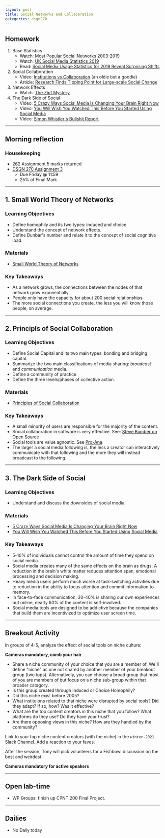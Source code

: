 ```yaml
---
layout: post
title: Social Networks and Collaboration
categories: dsgn270
---
```


## Homework
1. Base Statistics
    - Watch: [Most Popular Social Networks 2003-2019](https://youtu.be/aOymOiQdNaE)
    - Watch: [UK Social Media Statistics 2019](https://youtu.be/lEzRHa5hQFA)
    - Read: [Social Media Usage Statistics for 2019 Reveal Surprising Shifts](https://www.convinceandconvert.com/social-media-research/social-media-usage-statistics/)
2. Social Collaboration
    - Video: [Institutions vs Collaboration](https://www.ted.com/talks/clay_shirky_institutions_vs_collaboration) (an oldie but a goodie)
    - Article: [Research Finds Tipping Point for Large-scale Social Change ](https://www.asc.upenn.edu/news-events/news/research-finds-tipping-point-large-scale-social-change)
3. Network Effects
    - Watch: [The Zipf Mystery](https://www.youtube.com/watch?v=fCn8zs912OE)
4. The Dark Side of Social
    - Video: [5 Crazy Ways Social Media Is Changing Your Brain Right Now](https://youtu.be/HffWFd_6bJ0)
    - Video: [You Will Wish You Watched This Before You Started Using Social Media](https://youtu.be/PmEDAzqswh8)
    - Video: [Simon Whistler's Bullshit Report](https://youtu.be/3s_fgAiBzvk)

---

## Morning reflection
### Housekeeping
- 262 Assignment 5 marks returned
- [DSGN 270 Assignment 3](https://github.com/sait-wbdv/assessments/tree/master/dsgn270/social/assignment-3)
  - Due Friday @ 11:59
  - 25% of Final Mark

---

## 1. Small World Theory of Networks
### Learning Objectives
- Define homophily and its two types: induced and choice.
- Understand the concept of network effects.
- Define Dunbar's number and relate it to the concept of social cognitive load.

### Materials
- [Small World Theory of Networks](https://sait-wbdv.github.io/winter-2021/cheatsheets/social/small-world-networks/)

### Key Takeaways
- As a network grows, the connections between the nodes of that network grow exponentially.
- People only have the capacity for about 200 social relationships.
- The more social connections you create, the less you will know those people, on average.

---

## 2. Principls of Social Collaboration
### Learning Objectives
- Define Social Capital and its two main types: bonding and bridging capital.
- Summarize the two main classifications of media sharing: _broadcast_ and _communication_ media.
- Define a community of practice.
- Define the three levels/phases of collective action.

### Materials
- [Principles of Social Collaboration](https://sait-wbdv.github.io/winter-2021/cheatsheets/social/collaboration/)

### Key Takeaways
- A small minority of users are responsible for the majority of the content.
- Social collaboration in software is very effective. See: [Steve Bomber on Open Source](https://youtu.be/sPQViNNOAkw?t=758)
- Social tools are value agnostic. See [Pro-Ana](https://youtu.be/sPQViNNOAkw?t=1032).
- The larger a social media following is, the less a creator can interactively communicate with that following and the more they will instead broadcast to the following.

---

## 3. The Dark Side of Social
### Learning Objectives
- Understand and discuss the downsides of social media.

### Materials
- [5 Crazy Ways Social Media Is Changing Your Brain Right Now](https://www.youtube.com/watch?v=HffWFd_6bJ0)
- [You Will Wish You Watched This Before You Started Using Social Media](https://www.youtube.com/watch?v=PmEDAzqswh8)

### Key Takeaways
- 5-10% of individuals cannot control the amount of time they spend on social media.
- Social media creates many of the same effects on the brain as drugs. A reduction in the brain's white matter reduces attention span, emotional processing and decision making.
- Heavy media users perform much worse at task-switching activities due to reduction in the ability to focus attention and commit information to memory.
- In face-to-face communication, 30-40% is sharing our own experiences but online, nearly 80% of the content is self-involved. 
- Social media tools are designed to be addictive because the companies that build them are incentivized to optimize user screen time. 

---

## Breakout Activity
In groups of 4-5, analyze the effect of social tools on niche culture:

**Cameras mandatory, comb your hair**
- Share a niche community of your choice that you are a member of. We'll define "niche" as one not shared by another member of your breakout group (two tops). Alternatively, you can choose a broad group that most of you are members of but focus on a niche sub-group within that broader catagory.
- Is this group created through Induced or Choice Homophily?
- Did this niche exist before 2005?
- What instituions related to that niche were disrupted by social tools? Did they adapt? If so, how? Was it effective?
- What are the top content creators in this niche that you follow? What platforms do they use? Do they have your trust?
- Are there opposing views in this niche? How are they handled by the community?

Link to your top niche content creators (with the niche) in the `winter-2021` Slack Channel. Add a reaction to your faves.

After the session, Tony will pick volunteers for a Fishbowl discussion on the best and weirdest. 

**Cameras mandatory for active speakers**

---

## Open lab-time
- WP Groups: finish up CPNT 200 Final Project.

---

## Dailies
- No Daily today